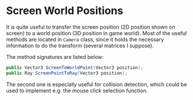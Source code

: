 # Screen World Positions

It is quite useful to transfer the screen position (2D position shown on screen) to a world position (3D position in game world). Most of the useful methods are located in `Camera` class, since it holds the necessary information to do the transform (several matrices I suppose).

The method signatures are listed below:

  ```csharp
public Vector3 ScreenToWorldPoint(Vector3 position);
public Ray ScreenPointToRay(Vector3 position);
  ```

The second one is especially useful for collision detection, which could be used to implement e.g. the mouse click selection function.
